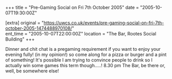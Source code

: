 +++
title = "Pre-Gaming Social on Fri 7th October 2005"
date = "2005-10-07T19:30:00Z"

[extra]
original = "https://uwcs.co.uk/events/pre-gaming-social-on-fri-7th-october-2005-1474488970108/"    
ent_time = "2005-10-07T22:00:00Z"
location = "The Bar, Rootes Social Building"
+++

Dinner and chit chat is a pregaming requirement if you want to enjoy your evening fully\! (in my opinion\!) so come along for a pizza or burger and a pint of something\! It's possible I am trying to convince people to drink so I actually win some games this term though.....\! 8.30 pm The Bar, be there or, well, be somewhere else\!

